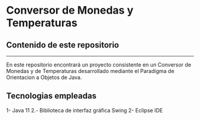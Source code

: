 #  Conversor de Monedas y Temperaturas

## Contenido de este repositorio
---
En este repositorio encontrará un proyecto consistente en un Conversor de Monedas y de Temperaturas desarrollado mediante el Paradigma de Orientacion a Objetos de Java.


## Tecnologias empleadas
1- Java 11
2.- Biblioteca de interfaz gráfica Swing
2- Eclipse IDE
